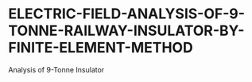 # ELECTRIC-FIELD-ANALYSIS-OF-9-TONNE-RAILWAY-INSULATOR-BY-FINITE-ELEMENT-METHOD
Analysis of 9-Tonne Insulator 
